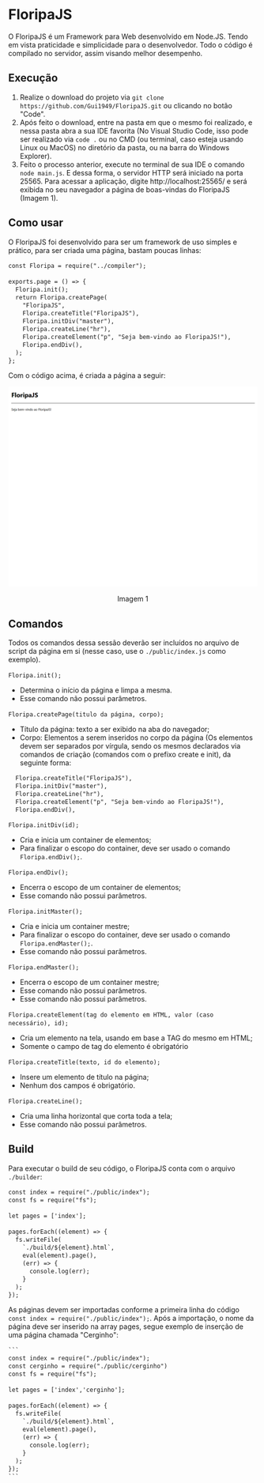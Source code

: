 # FloripaJS

O FloripaJS é um Framework para Web desenvolvido em Node.JS. Tendo em vista praticidade e simplicidade para o desenvolvedor. Todo o código é compilado no servidor, assim visando melhor desempenho.

## Execução
  1. Realize o download do projeto via ```git clone https://github.com/Gui1949/FloripaJS.git``` ou clicando no botão "Code".
  2. Após feito o download, entre na pasta em que o mesmo foi realizado, e nessa pasta abra a sua IDE favorita (No Visual Studio Code, isso pode ser realizado via ```code .``` ou no CMD (ou terminal, caso esteja usando Linux ou MacOS) no diretório da pasta, ou na barra do Windows Explorer).
  3. Feito o processo anterior, execute no terminal de sua IDE o comando ```node main.js```. E dessa forma, o servidor HTTP será iniciado na porta 25565. Para acessar a aplicação, digite http://localhost:25565/ e será exibida no seu navegador a página de boas-vindas do FloripaJS (Imagem 1).
  
## Como usar

O FloripaJS foi desenvolvido para ser um framework de uso simples e prático, para ser criada uma página, bastam poucas linhas:

```
const Floripa = require("../compiler");

exports.page = () => {
  Floripa.init();
  return Floripa.createPage(
    "FloripaJS",
    Floripa.createTitle("FloripaJS"),
    Floripa.initDiv("master"),
    Floripa.createLine("hr"),
    Floripa.createElement("p", "Seja bem-vindo ao FloripaJS!"),
    Floripa.endDiv(),
  );
};
```
Com o código acima, é criada a página a seguir:

![PrintScreen](https://github.com/Gui1949/FloripaJS/blob/master/blob/print.png)
<p align="center">Imagem 1</p>

## Comandos

Todos os comandos dessa sessão deverão ser incluídos no arquivo de script da página em si (nesse caso, use o ```./public/index.js``` como exemplo).

```Floripa.init();```
  * Determina o início da página e limpa a mesma.
  * Esse comando não possui parâmetros.

```Floripa.createPage(titulo da página, corpo);```
  * Título da página: texto a ser exibido na aba do navegador;
  * Corpo: Elementos a serem inseridos no corpo da página (Os elementos devem ser separados por vírgula, sendo os mesmos declarados via comandos de criação (comandos com o prefixo create e init), da seguinte forma:
  ```
    Floripa.createTitle("FloripaJS"),
    Floripa.initDiv("master"),
    Floripa.createLine("hr"),
    Floripa.createElement("p", "Seja bem-vindo ao FloripaJS!"),
    Floripa.endDiv(),
  ```
  
```Floripa.initDiv(id);```
  * Cria e inicia um container de elementos;
  * Para finalizar o escopo do container, deve ser usado o comando ```Floripa.endDiv();```.
  
```Floripa.endDiv();```
  * Encerra o escopo de um container de elementos;
  * Esse comando não possui parâmetros.

```Floripa.initMaster();```
  * Cria e inicia um container mestre;
  * Para finalizar o escopo do container, deve ser usado o comando ```Floripa.endMaster();```.
  * Esse comando não possui parâmetros.
  
```Floripa.endMaster();```
  * Encerra o escopo de um container mestre;
  * Esse comando não possui parâmetros.
  * Esse comando não possui parâmetros.

```Floripa.createElement(tag do elemento em HTML, valor (caso necessário), id);```
  * Cria um elemento na tela, usando em base a TAG do mesmo em HTML;
  * Somente o campo de tag do elemento é obrigatório

```Floripa.createTitle(texto, id do elemento);```
  * Insere um elemento de título na página;
  * Nenhum dos campos é obrigatório.
  
```Floripa.createLine();```
  * Cria uma linha horizontal que corta toda a tela;
  * Esse comando não possui parâmetros. 
 
## Build

Para executar o build de seu código, o FloripaJS conta com o arquivo ```./builder```:

  ```
  const index = require("./public/index");
  const fs = require("fs");

  let pages = ['index'];

  pages.forEach((element) => {
    fs.writeFile(
      `./build/${element}.html`,
      eval(element).page(),
      (err) => {
        console.log(err);
      }
    );
  });
  ```

As páginas devem ser importadas conforme a primeira linha do código ```const index = require("./public/index");```. Após a importação, o nome da página deve ser inserido na array pages, segue exemplo de inserção de uma página chamada "Cerginho":
  
    ```
    const index = require("./public/index");
    const cerginho = require("./public/cerginho")
    const fs = require("fs");

    let pages = ['index','cerginho'];

    pages.forEach((element) => {
      fs.writeFile(
        `./build/${element}.html`,
        eval(element).page(),
        (err) => {
          console.log(err);
        }
      );
    });
    ```